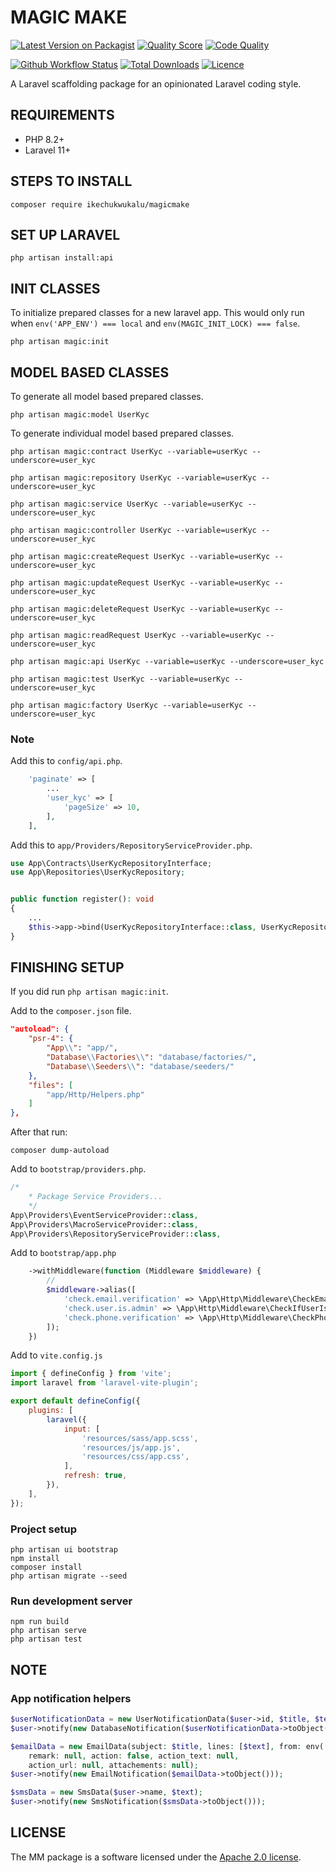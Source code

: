 # MAGIC MAKE

[![Latest Version on Packagist](https://img.shields.io/packagist/v/ikechukwukalu/magicmake?style=flat-square)](https://packagist.org/packages/ikechukwukalu/magicmake)
[![Quality Score](https://img.shields.io/scrutinizer/quality/g/ikechukwukalu/magicmake/main?style=flat-square)](https://scrutinizer-ci.com/g/ikechukwukalu/magicmake/)
[![Code Quality](https://img.shields.io/codefactor/grade/github/ikechukwukalu/magicmake?style=flat-square)](https://www.codefactor.io/repository/github/ikechukwukalu/magicmake)
<!-- [![Known Vulnerabilities](https://snyk.io/test/github/ikechukwukalu/magicmake/badge.svg?style=flat-square)](https://security.snyk.io/package/composer/ikechukwukalu%2Fmagicmake) -->
[![Github Workflow Status](https://img.shields.io/github/actions/workflow/status/ikechukwukalu/magicmake/magicmake.yml?branch=main&style=flat-square)](https://github.com/ikechukwukalu/magicmake/actions/workflows/magicmake.yml)
[![Total Downloads](https://img.shields.io/packagist/dt/ikechukwukalu/magicmake?style=flat-square)](https://packagist.org/packages/ikechukwukalu/magicmake)
[![Licence](https://img.shields.io/packagist/l/ikechukwukalu/magicmake?style=flat-square)](https://github.com/ikechukwukalu/magicmake/blob/main/LICENSE.md)

A Laravel scaffolding package for an opinionated Laravel coding style.

## REQUIREMENTS

- PHP 8.2+
- Laravel 11+

## STEPS TO INSTALL

``` shell
composer require ikechukwukalu/magicmake
```

## SET UP LARAVEL

``` shell
php artisan install:api
```

## INIT CLASSES

To initialize prepared classes for a new laravel app. This would only run when `env('APP_ENV') === local` and `env(MAGIC_INIT_LOCK) === false`.

``` shell
php artisan magic:init
```

## MODEL BASED CLASSES

To generate all model based prepared classes.

``` shell
php artisan magic:model UserKyc
```

To generate individual model based prepared classes.

``` shell
php artisan magic:contract UserKyc --variable=userKyc --underscore=user_kyc

php artisan magic:repository UserKyc --variable=userKyc --underscore=user_kyc

php artisan magic:service UserKyc --variable=userKyc --underscore=user_kyc

php artisan magic:controller UserKyc --variable=userKyc --underscore=user_kyc

php artisan magic:createRequest UserKyc --variable=userKyc --underscore=user_kyc

php artisan magic:updateRequest UserKyc --variable=userKyc --underscore=user_kyc

php artisan magic:deleteRequest UserKyc --variable=userKyc --underscore=user_kyc

php artisan magic:readRequest UserKyc --variable=userKyc --underscore=user_kyc

php artisan magic:api UserKyc --variable=userKyc --underscore=user_kyc

php artisan magic:test UserKyc --variable=userKyc --underscore=user_kyc

php artisan magic:factory UserKyc --variable=userKyc --underscore=user_kyc
```

### Note

Add this to `config/api.php`.

```php
    'paginate' => [
        ...
        'user_kyc' => [
            'pageSize' => 10,
        ],
    ],
```

Add this to `app/Providers/RepositoryServiceProvider.php`.

```php
use App\Contracts\UserKycRepositoryInterface;
use App\Repositories\UserKycRepository;


public function register(): void
{
    ...
    $this->app->bind(UserKycRepositoryInterface::class, UserKycRepository::class);
}
```


## FINISHING SETUP

If you did run `php artisan magic:init`.

Add to the `composer.json` file.

```json
"autoload": {
    "psr-4": {
        "App\\": "app/",
        "Database\\Factories\\": "database/factories/",
        "Database\\Seeders\\": "database/seeders/"
    },
    "files": [
        "app/Http/Helpers.php"
    ]
},
```

After that run:

```shell
composer dump-autoload
```

Add to `bootstrap/providers.php`.

```php
/*
    * Package Service Providers...
    */
App\Providers\EventServiceProvider::class,
App\Providers\MacroServiceProvider::class,
App\Providers\RepositoryServiceProvider::class,
```

Add to `bootstrap/app.php`

```php
    ->withMiddleware(function (Middleware $middleware) {
        //
        $middleware->alias([
            'check.email.verification' => \App\Http\Middleware\CheckEmailVerification::class,
            'check.user.is.admin' => \App\Http\Middleware\CheckIfUserIsAdmin::class,
            'check.phone.verification' => \App\Http\Middleware\CheckPhoneVerification::class,
        ]);
    })
```

Add to `vite.config.js`

```js
import { defineConfig } from 'vite';
import laravel from 'laravel-vite-plugin';

export default defineConfig({
    plugins: [
        laravel({
            input: [
                'resources/sass/app.scss',
                'resources/js/app.js',
                'resources/css/app.css',
            ],
            refresh: true,
        }),
    ],
});
```

### Project setup

```shell
php artisan ui bootstrap
npm install
composer install
php artisan migrate --seed
```

### Run development server

```shell
npm run build
php artisan serve
php artisan test
```

## NOTE

### App notification helpers

```php
$userNotificationData = new UserNotificationData($user->id, $title, $text);
$user->notify(new DatabaseNotification($userNotificationData->toObject()));

$emailData = new EmailData(subject: $title, lines: [$text], from: env('MAIL_FROM_ADDRESS'),
    remark: null, action: false, action_text: null,
    action_url: null, attachements: null);
$user->notify(new EmailNotification($emailData->toObject()));

$smsData = new SmsData($user->name, $text);
$user->notify(new SmsNotification($smsData->toObject()));
```

## LICENSE

The MM package is a software licensed under the [Apache 2.0 license](https://www.apache.org/licenses/LICENSE-2.0).
